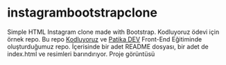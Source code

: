 # instagrambootstrapclone
Simple HTML Instagram clone made with Bootstrap. Kodluyoruz ödevi için örnek repo. Bu repo [Kodluyoruz](https://www.kodluyoruz.org/) ve [Patika DEV](https://www.patika.dev) Front-End Eğitiminde oluşturduğumuz repo. İçerisinde bir adet README dosyası, bir adet de index.html ve resimleri barındırıyor.
Proje görüntüsü
